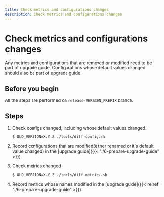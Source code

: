 ```yaml
---
title: Check metrics and configurations changes
description: Check metrics and configurations changes
---
```

# Check metrics and configurations changes

Any metrics and configurations that are removed or modified need to be part of upgrade guide. Configurations whose default values changed should also be part of upgrade guide.

## Before you begin

All the steps are performed on `release-VERSION_PREFIX` branch.

## Steps

1. Check configs changed, including whose default values changed.
   ```
   $ OLD_VERSION=X.Y.Z ./tools/diff-config.sh
   ```

1. Record configurations that are modified(either renamed or it's default value changed) in the [upgrade guide]({{< "./6-prepare-upgrade-guide" >}})

1. Check metrics changed
   ```
   $ OLD_VERSION=X.Y.Z ./tools/diff-metrics.sh
   ```

1. Record metrics whose names modified in the [upgrade guide]({{< relref "./6-prepare-upgrade-guide" >}})
